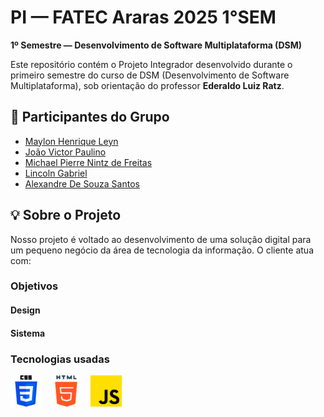 # PI — FATEC Araras 2025  1°SEM
**1º Semestre — Desenvolvimento de Software Multiplataforma (DSM)**

Este repositório contém o Projeto Integrador desenvolvido durante o primeiro semestre do curso de DSM (Desenvolvimento de Software Multiplataforma), sob orientação do professor **Ederaldo Luiz Ratz**.

## 👥 Participantes do Grupo

- [Maylon Henrique Leyn](https://github.com/maylonhenriqueleyn)
- [João Victor Paulino](https://github.com/366244jvpaulino) 
- [Michael Pierre Nintz de Freitas](https://github.com/MichaelDeFreitas)
- [Lincoln Gabriel](https://github.com/Lincoln0777)
- [Alexandre De Souza Santos]()

## 💡 Sobre o Projeto

Nosso projeto é voltado ao desenvolvimento de uma solução digital para um pequeno negócio da área de tecnologia da informação. O cliente atua com:

### Objetivos

#### Design

#### Sistema
### Tecnologias usadas
<p align="left">
  <img src="/img/css-3.png" height="50" width="50" alt="Logo CSS" style="margin-right: 10px;"/>
  <img src="/img/html-5.png" height="50" width="50" alt="Logo HTML" style="margin-right: 10px;"/>
  <img src="/img/js.png" height="50" width="50" alt="Logo JS"/>
</p>

